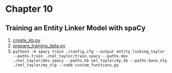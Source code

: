 # Chapter 10
## Training an Entity Linker Model with spaCy

1. [create_kb.py](create_kb.py)
2. [prepare_training_data.py](prepare_training_data.py)
3. `python3 -m spacy train ./config.cfg --output entity_linking_taylor --paths.train ./nel_taylor/train.spacy --paths.dev ./nel_taylor/dev.spacy --paths.kb nel_taylor/my_kb --paths.base_nlp ./nel_taylor/my_nlp --code custom_functions.py `
